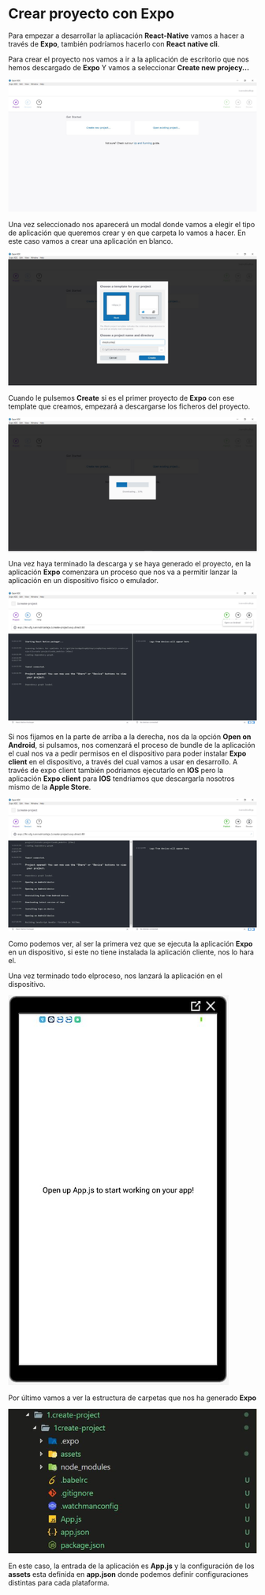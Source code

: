 # Crear proyecto con Expo

Para empezar a desarrollar la apliacación **React-Native** vamos a hacer a través de **Expo**, también podríamos hacerlo con **React native cli**.

Para crear el proyecto nos vamos a ir a la aplicación de escritorio que nos hemos descargado de **Expo** Y vamos a seleccionar **Create new projecy...**

![Crear proyecto](../images/1.create-project/expoCreateProject.JPG)

Una vez seleccionado nos aparecerá un modal donde vamos a elegir el tipo de aplicación que queremos crear y en que carpeta lo vamos a hacer. En este caso vamos a crear una aplicación en blanco.

![Crear proyecto](../images/1.create-project/expoProjectType.JPG)

Cuando le pulsemos **Create** si es el primer proyecto de **Expo** con ese template que creamos, empezará a descargarse los ficheros del proyecto.

![Crear proyecto](../images/1.create-project/creationDownload.JPG)

Una vez haya terminado la descarga y se haya generado el proyecto, en la aplicación **Expo** comenzara un proceso que nos va a permitir lanzar la aplicación en un dispositivo fisico o emulador.

![Crear proyecto](../images/1.create-project/projectStart.JPG)

Si nos fijamos en la parte de arriba a la derecha, nos da la opción **Open on Android**, si pulsamos, nos comenzará el proceso de bundle de la aplicación el cual nos va a pedir permisos en el dispositivo para poder instalar **Expo client** en el dispositivo, a través del cual vamos a usar en desarrollo. A través de expo client también podriamos ejecutarlo en **IOS** pero la aplicación **Expo client** para **IOS** tendriamos que descargarla nosotros mismo de la **Apple Store**.

![Crear proyecto](../images/1.create-project/expoAndroidStart.JPG)

Como podemos ver, al ser la primera vez que se ejecuta la aplicación **Expo** en un dispositivo, si este no tiene instalada la aplicación cliente, nos lo hara el.

Una vez terminado todo elproceso, nos lanzará la aplicación en el dispositivo.

![Crear proyecto](../images/1.create-project/mobilePreview.JPG)

Por último vamos a ver la estructura de carpetas que nos ha generado **Expo**

![Crear proyecto](../images/1.create-project/folderStructure.JPG)

En este caso, la entrada de la aplicación es **App.js** y la configuración de los **assets** esta definida en **app.json** donde podemos definir configuraciones distintas para cada plataforma.
